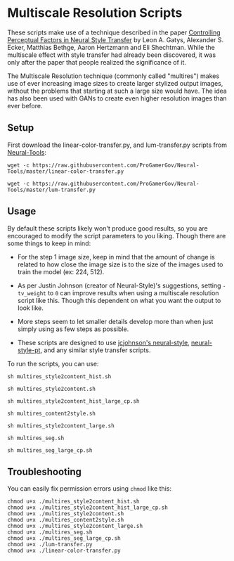 # Multiscale Resolution Scripts 

These scripts make use of a technique described in the paper [Controlling Perceptual Factors in Neural Style Transfer](https://arxiv.org/abs/1611.07865) by Leon A. Gatys, Alexander S. Ecker, Matthias Bethge, Aaron Hertzmann and Eli Shechtman. While the multiscale effect with style transfer had already been discovered, it was only after the paper that people realized the significance of it. 

The Multiscale Resolution technique (commonly called "multires") makes use of ever increasing image sizes to create larger stylized output images, without the problems that starting at such a large size would have. The idea has also been used with GANs to create even higher resolution images than ever before.    

## Setup

First download the linear-color-transfer.py, and lum-transfer.py scripts from [Neural-Tools](https://github.com/ProGamerGov/Neural-Tools):

```
wget -c https://raw.githubusercontent.com/ProGamerGov/Neural-Tools/master/linear-color-transfer.py

wget -c https://raw.githubusercontent.com/ProGamerGov/Neural-Tools/master/lum-transfer.py
```

## Usage

By default these scripts likely won't produce good results, so you are encouraged to modify the script parameters to you liking. Though there are some things to keep in mind:

* For the step 1 image size, keep in mind that the amount of change is related to how close the image size is to the size of the images used to train the model (ex: 224, 512). 

* As per Justin Johnson (creator of Neural-Style)'s suggestions, setting `-tv_weight` to `0` can improve results when using a multiscale resolution script like this. Though this dependent on what you want the output to look like.

* More steps seem to let smaller details develop more than when just simply using as few steps as possible. 

* These scripts are designed to use [jcjohnson's neural-style](https://github.com/jcjohnson/neural-style), [neural-style-pt](https://github.com/ProGamerGov/neural-style-pt), and any similar style transfer scripts.

To run the scripts, you can use: 

```
sh multires_style2content_hist.sh
```

```
sh multires_style2content.sh
```

```
sh multires_style2content_hist_large_cp.sh
```

```
sh multires_content2style.sh
```

```
sh multires_style2content_large.sh
```

```
sh multires_seg.sh
```

```
sh multires_seg_large_cp.sh
```

## Troubleshooting

You can easily fix permission errors using `chmod` like this: 

```
chmod u+x ./multires_style2content_hist.sh
chmod u+x ./multires_style2content_hist_large_cp.sh
chmod u+x ./multires_style2content.sh
chmod u+x ./multires_content2style.sh
chmod u+x ./multires_style2content_large.sh
chmod u+x ./multires_seg.sh
chmod u+x ./multires_seg_large_cp.sh
chmod u+x ./lum-transfer.py
chmod u+x ./linear-color-transfer.py
```
